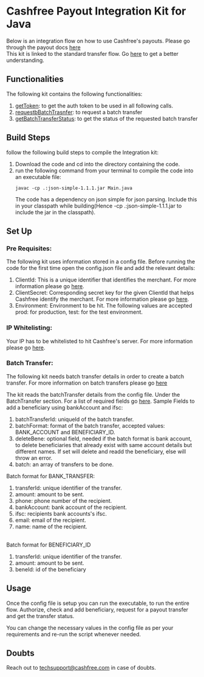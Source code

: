 # Cashfree Payout Integration Kit for Java

Below is an integration flow on how to use Cashfree's payouts.
Please go through the payout docs [here](https://dev.cashfree.com/payouts)
<br/>
This kit is linked to the standard transfer flow. Go [here](https://dev.cashfree.com/payouts/integrations/standard-transfer) to get a better understanding.
<br/>

## Functionalities

The following kit contains the following functionalities:
    <ol>
    <li> [getToken](https://dev.cashfree.com/api-reference/payouts-api#authorise): to get the auth token to be used in all          following calls.
    <li> [requestbBatchTrasnfer](https://docs.cashfree.com/docs/payout/guide/#batchtransfer-api): to request a batch transfer
    <li> [getBatchTransferStatus](https://docs.cashfree.com/docs/payout/guide/#get-batch-transfer-status-request): to get the status of the requested batch transfer
    </ol>

## Build Steps

follow the following build steps to compile the Integration kit:
  1. Download the code and cd into the directory containing the code.
  2. run the following command from your terminal to compile the code into an executable file:
      ```
      javac -cp .:json-simple-1.1.1.jar Main.java
      ```
      The code has a dependency on json simple for json parsing. Include this in your classpath while building(Hence -cp .:json-simple-1.1.1.jar 
      to include the jar in the classpath).
## Set Up

### Pre Requisites:
The following kit uses information stored in a config file. Before running the code for the first time open the config.json file
and add the relevant details:
  1. ClientId: This is a unique identifier that identifies the merchant. For more information please go [here](https://dev.cashfree.com/development/api/credentials).
  2. ClientSecret: Corresponding secret key for the given ClientId that helps Cashfree identify the merchant. For more information please go [here](https://dev.cashfree.com/development/api/credentials).
  3. Environment: Environment to be hit. The following values are accepted prod: for production, test: for the test environment.

### IP Whitelisting:

Your IP has to be whitelisted to hit Cashfree's server. For more information please go [here](https://dev.cashfree.com/development/api/ip-whitelisting).

### Batch Transfer:
The following kit needs batch transfer details in order to create a batch transfer.
For more information on batch transfers please go [here](https://dev.cashfree.com/api-reference/payouts-api#batch-transfer)

The kit reads the batchTransfer details from the config file. Under the BatchTransfer section. For a list of required fields go [here](https://dev.cashfree.com/api-reference/payouts-api#batch-transfer).
Sample Fields to add a beneficiary using bankAccount and ifsc:
  1. batchTransferId: uniqueId of the batch transfer.
  2. batchFormat: format of the batch transfer, accepted values: BANK_ACCOUNT and BENEFICIARY_ID.
  3. deleteBene: optional field, needed if the batch format is bank account, to delete beneficiaries that already exist with same account details but different names. If set will delete and readd the beneficiary, else will throw an error.
  4. batch: an array of transfers to be done.
  
  Batch format for BANK_TRANSFER:
  
  1. transferId: unique identifier of the transfer.
  2. amount: amount to be sent.
  3. phone: phone number of the recipient.
  4. bankAccount: bank account of the recipient.
  5. ifsc: recipients bank accounts's ifsc.
  6. email: email of the recipient.
  7. name: name of the recipient.
  <br/>
  Batch format for BENEFICIARY_ID
  
  1. transferId: unique identifier of the transfer.
  2. amount: amount to be sent.
  3. beneId: id of the beneficiary

## Usage

Once the config file is setup you can run the executable, to run the entire flow. Authorize, check and add beneficiary, 
request for a payout transfer and get the transfer status.

You can change the necessary values in the config file as per your requirements and re-run the script whenever needed.

## Doubts

Reach out to techsupport@cashfree.com in case of doubts.
 



